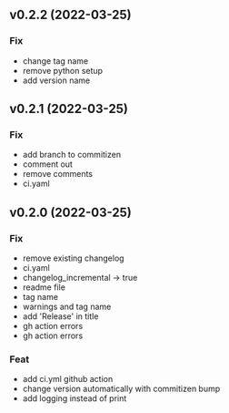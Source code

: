 ## v0.2.2 (2022-03-25)

### Fix

- change tag name
- remove python setup
- add version name

## v0.2.1 (2022-03-25)

### Fix

- add branch to commitizen
- comment out
- remove comments
- ci.yaml

## v0.2.0 (2022-03-25)

### Fix

- remove existing changelog
- ci.yaml
- changelog_incremental -> true
- readme file
- tag name
- warnings and tag name
- add 'Release' in title
- gh action errors
- gh action errors

### Feat

- add ci.yml github action
- change version automatically with commitizen bump
- add logging instead of print

